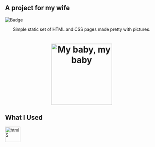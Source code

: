 ## A project for my wife

![Badge](https://img.shields.io/github/last-commit/abass0/bassdino?style=social)



<p align="center">Simple static set of HTML and CSS pages made pretty with pictures.</p>

<h1 align="center"> <img src="assets/index.jpg" alt="My baby, my baby" width="200" height="200"></h1>

## What I Used

<img src="https://img-premium.flaticon.com/png/512/226/226269.png?token=exp=1623166793~hmac=4a2955863a927a7e2c35c919a8208f2e" alt="html5" width="50" height="50">
